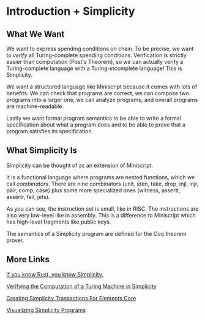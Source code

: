 # Introduction + Simplicity

## What We Want

We want to express spending conditions on chain. To be precise, we want to _verify_ all Turing-complete spending conditions. Verification is strictly easier than computation (Post's Theorem), so we can actually verify a Turing-complete language with a Turing-*in*complete language! This is Simplicity.

We want a structured language like Miniscript because it comes with lots of benefits: We can check that programs are correct, we can compose two programs into a larger one, we can analyze programs, and overall programs are machine-readable.

Lastly we want formal program semantics to be able to write a formal specification about what a program does and to be able to prove that a program satisfies its specification.

## What Simplicity Is

Simplicity can be thought of as an extension of Miniscript.

It is a functional language where programs are nested functions, which we call _combinators_. There are nine combinators (unit, iden, take, drop, injl, injr, pair, comp, case) plus some more specialized ones (witness, assertl, assertr, fail, jets).

As you can see, the instruction set is small, like in RISC. The instructions are also very low-level like in assembly. This is a difference to Miniscript which has high-level fragments like public keys.

The semantics of a Simplicity program are defined for the Coq theorem prover.

## More Links

[If you know Rust, you know Simplicity.](https://github.com/uncomputable/simple-playground)

[Verifying the Computation of a Turing Machine in Simplicity](https://github.com/uncomputable/simple-turing)

[Creating Simplicity Transactions For Elements Core](https://github.com/uncomputable/tappy/tree/simplicity)

[Visualizing Simplicity Programs](https://github.com/uncomputable/simple-companion)
